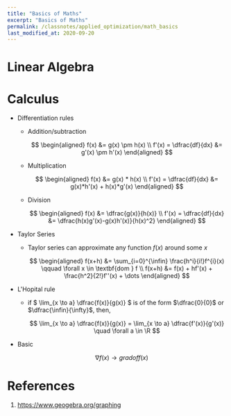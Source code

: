 ```yaml
---
title: "Basics of Maths"
excerpt: "Basics of Maths"
permalink: /classnotes/applied_optimization/math_basics
last_modified_at: 2020-09-20
---
```


# Linear Algebra



# Calculus

- Differentiation rules

  - Addition/subtraction
  
    $$
    \begin{aligned}
      f(x) &= g(x) \pm h(x) \\
      f'(x) = \dfrac{df}{dx} &= g'(x) \pm h'(x)
    \end{aligned}
    $$

  - Multiplication
  
    $$
    \begin{aligned}
      f(x) &= g(x) * h(x) \\
      f'(x) = \dfrac{df}{dx} &= g(x)*h'(x) + h(x)*g'(x)
    \end{aligned}
    $$

  - Division
  
    $$
    \begin{aligned}
      f(x) &= \dfrac{g(x)}{h(x)} \\
      f'(x) = \dfrac{df}{dx} &= \dfrac{h(x)g'(x)-g(x)h'(x)}{h(x)^2}
    \end{aligned}
    $$


- Taylor Series

  - Taylor series can approximate any function $f(x)$ around some $x$

    $$
    \begin{aligned}
      f(x+h) &= \sum_{i=0}^{\infin} \frac{h^i}{i!}f^{i}(x) \qquad \forall x \in  \textbf{dom } f \\
      f(x+h) &= f(x) + hf'(x) + \frac{h^2}{2!}f''(x) + \dots
    \end{aligned}
    $$


- L'Hopital rule

  - if
    $
      \lim_{x \to a} \dfrac{f(x)}{g(x)}
    $
    is of the form $\dfrac{0}{0}$ or $\dfrac{\infin}{\infty}$, then,

    $$
        \lim_{x \to a} \dfrac{f(x)}{g(x)} = \lim_{x \to a} \dfrac{f'(x)}{g'(x)} \quad \forall a \in \R
    $$


- Basic

  $$
  \nabla f(x) \rightarrow grad of f(x)
  $$


# References
1. https://www.geogebra.org/graphing

